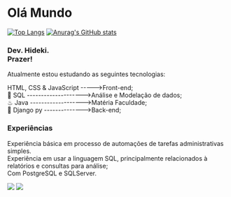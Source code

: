 <h1>Olá Mundo</h1>

[![Top Langs](https://github-readme-stats.vercel.app/api/top-langs/?username=hidekikoyama&show_icons=true&theme=radical)](https://github.com/hidekikoyama/github-readme-stats)
[![Anurag's GitHub stats](https://github-readme-stats.vercel.app/api?username=hidekikoyama&show_icons=true&theme=radical)](https://github.com/hidekikoyama/github-readme-stats)
<div>
  <h3>
    Dev. Hideki. <br> Prazer!
  </h3>
  <p>
    Atualmente estou estudando as seguintes tecnologias:
  </p>
      HTML, CSS & JavaScript ----->Front-end;<br>
      🤔  SQL -------------------->Análise e Modelação de dados;<br>
      ♨   Java ------------------->Matéria Faculdade;<br>
      🐍  Django py -------------->Back-end;<br>
    <h3>Experiências</h3>
    <p>
      Experiência básica em processo de automações de tarefas administrativas simples.<br>
      Experiência em usar a linguagem SQL, principalmente relacionados à relatórios e consultas para análise; <br>
      Com PostgreSQL e SQLServer.<br>
    </p>
  </div>
  <a href="https://discord.com/channels/@Cyber_Hiki#0001"><img src="https://img.shields.io/badge/Discord-5865F2?style=for-the-badge&logo=discord&logoColor=white"></a>
  <a href="https://mail.google.com/mail/u/0/#inbox?compose=CllgCJqXxmNlGcrzdGWHpqXCDcmBCVQPVSHwcmbQDqRlXfbsWwfNtCXnHMVBdTxRBzQJDkDXHDB"><img src="https://img.shields.io/badge/Gmail-D14836?style=for-the-badge&logo=gmail&logoColor=white"></a>
</div>
